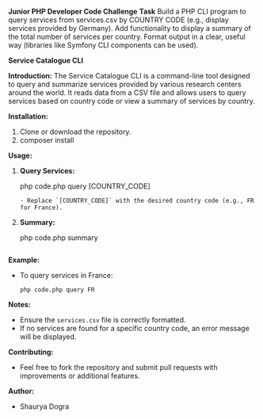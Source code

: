 **Junior PHP Developer Code Challenge** 
**Task**
Build a PHP CLI program to query services from services.csv by COUNTRY CODE (e.g., display services provided by Germany).
Add functionality to display a summary of the total number of services per country.
Format output in a clear, useful way (libraries like Symfony CLI components can be used).


**Service Catalogue CLI**

**Introduction:**
The Service Catalogue CLI is a command-line tool designed to query and summarize services provided by various research centers around the world. It reads data from a CSV file and allows users to query services based on country code or view a summary of services by country.

**Installation:**
1. Clone or download the repository.
2. composer install

**Usage:**
1. **Query Services:**

     php code.php query [COUNTRY_CODE]
     ```
   - Replace `[COUNTRY_CODE]` with the desired country code (e.g., FR for France).
   
2. **Summary:**
 
     php code.php summary
     ```

**Example:**
- To query services in France:
  ```
  php code.php query FR
  ```

**Notes:**
- Ensure the `services.csv` file is correctly formatted.
- If no services are found for a specific country code, an error message will be displayed.

**Contributing:**
- Feel free to fork the repository and submit pull requests with improvements or additional features.

**Author:**
- Shaurya Dogra